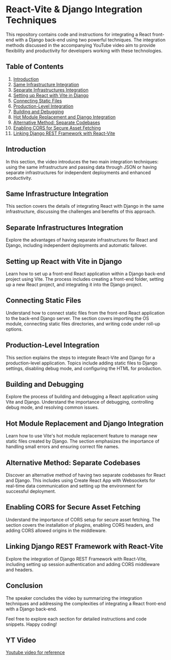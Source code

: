 # React-Vite & Django Integration Techniques

This repository contains code and instructions for integrating a React front-end with a Django back-end using two powerful techniques. The integration methods discussed in the accompanying YouTube video aim to provide flexibility and productivity for developers working with these technologies.

## Table of Contents

1. [Introduction](#introduction)
2. [Same Infrastructure Integration](#same-infrastructure-integration)
3. [Separate Infrastructures Integration](#separate-infrastructures-integration)
4. [Setting up React with Vite in Django](#setting-up-react-with-vite-in-django)
5. [Connecting Static Files](#connecting-static-files)
6. [Production-Level Integration](#production-level-integration)
7. [Building and Debugging](#building-and-debugging)
8. [Hot Module Replacement and Django Integration](#hot-module-replacement-and-django-integration)
9. [Alternative Method: Separate Codebases](#alternative-method-separate-codebases)
10. [Enabling CORS for Secure Asset Fetching](#enabling-cors-for-secure-asset-fetching)
11. [Linking Django REST Framework with React-Vite](#linking-django-rest-framework-with-react-vite)

## Introduction

In this section, the video introduces the two main integration techniques: using the same infrastructure and passing data through JSON or having separate infrastructures for independent deployments and enhanced productivity.

## Same Infrastructure Integration

This section covers the details of integrating React with Django in the same infrastructure, discussing the challenges and benefits of this approach.

## Separate Infrastructures Integration

Explore the advantages of having separate infrastructures for React and Django, including independent deployments and automatic failover.

## Setting up React with Vite in Django

Learn how to set up a front-end React application within a Django back-end project using Vite. The process includes creating a front-end folder, setting up a new React project, and integrating it into the Django project.

## Connecting Static Files

Understand how to connect static files from the front-end React application to the back-end Django server. The section covers importing the OS module, connecting static files directories, and writing code under roll-up options.

## Production-Level Integration

This section explains the steps to integrate React-Vite and Django for a production-level application. Topics include adding static files to Django settings, disabling debug mode, and configuring the HTML for production.

## Building and Debugging

Explore the process of building and debugging a React application using Vite and Django. Understand the importance of debugging, controlling debug mode, and resolving common issues.

## Hot Module Replacement and Django Integration

Learn how to use Vite's hot module replacement feature to manage new static files created by Django. The section emphasizes the importance of handling small errors and ensuring correct file names.

## Alternative Method: Separate Codebases

Discover an alternative method of having two separate codebases for React and Django. This includes using Create React App with Websockets for real-time data communication and setting up the environment for successful deployment.

## Enabling CORS for Secure Asset Fetching

Understand the importance of CORS setup for secure asset fetching. The section covers the installation of plugins, enabling CORS headers, and adding CORS allowed origins in the middleware.

## Linking Django REST Framework with React-Vite

Explore the integration of Django REST Framework with React-Vite, including setting up session authentication and adding CORS middleware and headers.

## Conclusion

The speaker concludes the video by summarizing the integration techniques and addressing the complexities of integrating a React front-end with a Django back-end.

Feel free to explore each section for detailed instructions and code snippets. Happy coding!

## YT Video 
[Youtube video for reference](https://youtu.be/NJVaySJAbw0?si=hDb6us04JznNVbqi)